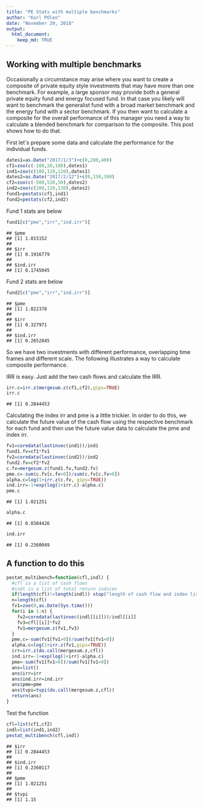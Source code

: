 ```yaml
---
title: "PE Stats with multiple benchmarks"
author: "Karl POlen"
date: "November 20, 2018"
output: 
  html_document:
    keep_md: TRUE
---
```




## Working with multiple benchmarks

Occasionally a circumstance may arise where you want to create a composite of private equity style investments that may have more than one benchmark.  For example, a large sponsor may provide both a general private equity fund and energy focused fund.  In that case you likely will want to benchmark the generalist fund with a broad market benchmark and the energy fund with a sector benchmark.  If you then want to calculate a composite for the overall performance of this manager you need a way to calculate a blended benchmark for comparison to the composite.  This post shows how to do that.

First let's prepare some data and calculate the performance for the individual funds.



```r
dates1=as.Date("2017/1/3")+c(0,280,400)
cf1=zoo(c(-100,20,100),dates1)
ind1=zoo(c(100,110,120),dates1)
dates2=as.Date("2017/2/12")+c(0,150,380)
cf2=zoo(c(-500,520,50),dates2)
ind2=zoo(c(100,110,130),dates2)
fund1=pestats(cf1,ind1)
fund2=pestats(cf2,ind2)
```

Fund 1 stats are below


```r
fund1[c("pme","irr","ind.irr")]
```

```
## $pme
## [1] 1.015152
## 
## $irr
## [1] 0.1916779
## 
## $ind.irr
## [1] 0.1745045
```

Fund 2 stats are below


```r
fund2[c("pme","irr","ind.irr")]
```

```
## $pme
## [1] 1.022378
## 
## $irr
## [1] 0.327971
## 
## $ind.irr
## [1] 0.2652845
```

So we have two investments with different performance, overlapping time frames and different scale.  The following illustrates a way to calculate composite performance.

IRR is easy.  Just add the two cash flows and calculate the IRR.


```r
irr.c=irr.z(mergesum.z(cf1,cf2),gips=TRUE)
irr.c
```

```
## [1] 0.2844453
```

Calculating the index irr and pme is a little trickier.  In order to do this, we calculate the future value of the cash flow using the respective benchmark for each fund and then use the future value data to calculate the pme and index irr.


```r
fv1=coredata(lastinvec(ind1))/ind1
fund1.fv=cf1*fv1
fv2=coredata(lastinvec(ind2))/ind2
fund2.fv=cf2*fv2
c.fv=mergesum.z(fund1.fv,fund2.fv)
pme.c=-sum(c.fv[c.fv>0])/sum(c.fv[c.fv<0])
alpha.c=log(1+irr.z(c.fv, gips=TRUE))
ind.irr=-1+exp(log(1+irr.c)-alpha.c)
pme.c
```

```
## [1] 1.021251
```

```r
alpha.c
```

```
## [1] 0.0384426
```

```r
ind.irr
```

```
## [1] 0.2360049
```

## A function to do this


```r
pestat_multibench=function(cfl,indl) {
  #cfl is a list of cash flows
  #indl is a list of total return indices
  if(length(cfl)!=length(indl)) stop("length of cash flow and index lists not the same")
  n=length(cfl)
  fv1=zoo(0,as.Date(Sys.time()))
  for(i in 1:n) {
    fv2=coredata(lastinvec(indl[[i]]))/indl[[i]]
    fv3=cfl[[i]]*fv2
    fv1=mergesum.z(fv1,fv3)
  }
  pme.c=-sum(fv1[fv1>0])/sum(fv1[fv1<0])
  alpha.c=log(1+irr.z(fv1,gips=TRUE))
  irr=irr.z(do.call(mergesum.z,cfl))
  ind.irr=-1+exp(log(1+irr)-alpha.c)
  pme=-sum(fv1[fv1>0])/sum(fv1[fv1<0])
  ans=list()
  ans$irr=irr
  ans$ind.irr=ind.irr
  ans$pme=pme
  ans$tvpi=tvpi(do.call(mergesum.z,cfl))
  return(ans)
}
```

Test the function


```r
cfl=list(cf1,cf2)
indl=list(ind1,ind2)
pestat_multibench(cfl,indl)
```

```
## $irr
## [1] 0.2844453
## 
## $ind.irr
## [1] 0.2360117
## 
## $pme
## [1] 1.021251
## 
## $tvpi
## [1] 1.15
```
